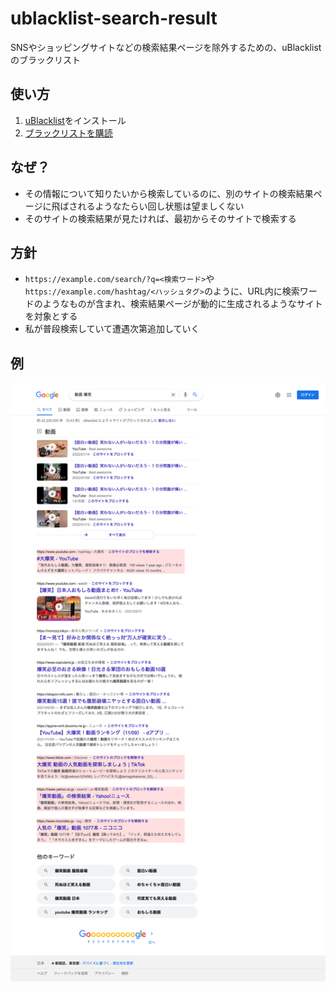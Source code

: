 # ublacklist-search-result

SNSやショッピングサイトなどの検索結果ページを除外するための、uBlacklistのブラックリスト

## 使い方

1. [uBlacklist](https://iorate.github.io/ublacklist/)をインストール
2. [ブラックリストを購読](
https://iorate.github.io/ublacklist/subscribe?name=ublacklist-search-result&url=https%3A%2F%2Fraw.githubusercontent.com%2Fmunierujp%2Fublacklist-search-result%2Fmaster%2Fblacklist.txt)

## なぜ？

- その情報について知りたいから検索しているのに、別のサイトの検索結果ページに飛ばされるようなたらい回し状態は望ましくない
- そのサイトの検索結果が見たければ、最初からそのサイトで検索する

## 方針

- `https://example.com/search/?q=<検索ワード>`や`https://example.com/hashtag/<ハッシュタグ>`のように、URL内に検索ワードのようなものが含まれ、検索結果ページが動的に生成されるようなサイトを対象とする
- 私が普段検索していて遭遇次第追加していく

## 例

![example.png](docs/example.png)
